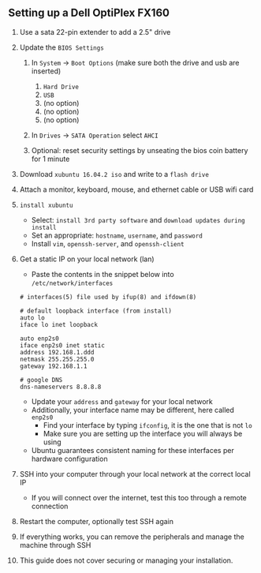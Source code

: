 ## Setting up a Dell OptiPlex FX160

1. Use a sata 22-pin extender to add a 2.5" drive
1. Update the `BIOS Settings`
    1. In `System` -> `Boot Options` (make sure both the drive and usb are inserted)
        1. `Hard Drive`
        1. `USB`
        1. (no option)
        1. (no option)
        1. (no option)

    1. In `Drives` -> `SATA Operation` select `AHCI`
    1. Optional: reset security settings by unseating the bios coin battery for 1 minute
1. Download `xubuntu 16.04.2 iso` and write to a `flash drive`
1. Attach a monitor, keyboard, mouse, and ethernet cable or USB wifi card
1. `install xubuntu`
    - Select: `install 3rd party software` and `download updates during install`
    - Set an appropriate: `hostname`, `username`, and `password`
    - Install `vim`, `openssh-server`, and `openssh-client`
1. Get a static IP on your local network (lan)
    - Paste the contents in the snippet below into `/etc/network/interfaces`

	```
	# interfaces(5) file used by ifup(8) and ifdown(8)
	
	# default loopback interface (from install)
	auto lo
	iface lo inet loopback
	
	auto enp2s0
	iface enp2s0 inet static
	address 192.168.1.ddd
	netmask 255.255.255.0
	gateway 192.168.1.1
	
	# google DNS
	dns-nameservers 8.8.8.8
	```

    - Update your `address` and `gateway` for your local network
    - Additionally, your interface name may be different, here called `enp2s0`
        - Find your interface by typing `ifconfig`, it is the one that is not `lo`
        - Make sure you are setting up the interface you will always be using
    - Ubuntu guarantees consistent naming for these interfaces per hardware configuration
1. SSH into your computer through your local network at the correct local IP 
    - If you will connect over the internet, test this too through a remote connection
1. Restart the computer, optionally test SSH again
1. If everything works, you can remove the peripherals and manage the machine through SSH
1. This guide does not cover securing or managing your installation.


